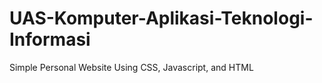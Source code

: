 # UAS-Komputer-Aplikasi-Teknologi-Informasi
Simple Personal Website Using CSS, Javascript, and HTML
